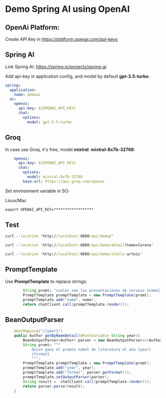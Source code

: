 # Demo Spring AI using OpenAI
## OpenAi Platform:

Create API Key in https://platform.openai.com/api-keys

 
## Spring AI
Link Spring AI: https://spring.io/projects/spring-ai

Add api-key in application config, and model by default **gpt-3.5-turbo**:

```yml
spring:
  application:
    name: demoai
  ai:
    openai:
      api-key: ${OPENAI_API_KEY}
      chat:
        options:
          model: gpt-3.5-turbo      
```
## Groq

In case use Groq, it's free, model **mixtral**: **mixtral-8x7b-32768**:

```yml
    openai:
      api-key: ${OPENAI_API_KEY}
      chat:
        options:
          model: mixtral-8x7b-32768
        base-url: https://api.groq.com/openai
```

Set environment variable in SO:

Linux/Mac
```cmd
export OPENAI_API_KEY=******************
```

## Test

```cmd
curl --location 'http://localhost:8080/api/demo/'

curl --location 'http://localhost:8080/api/demo/detail?name=Corona'

curl --location 'http://localhost:8080/api/demo/stella artois'
```

## PromptTemplate

Use **PromptTemplate** to replace strings:

```java
        String promt= "cuales son las presentaciones de cerveza {name} en Peru?";
        PromptTemplate promptTemplate = new PromptTemplate(promt);
        promptTemplate.add("name", name);
        return chatClient.call(promptTemplate.render());
```

## BeanOutputParser

```java
    @GetMapping("/{year}")
    public Author getByNameDetail(@PathVariable String year){
        BeanOutputParser<Author> parser = new BeanOutputParser<>(Author.class);
        String promt= """
            Quien gano el premio nobel de literatura el año {year}
            {format}
            """;
        PromptTemplate promptTemplate = new PromptTemplate(promt);
        promptTemplate.add("year", year);
        promptTemplate.add("format", parser.getFormat());
        promptTemplate.setOutputParser(parser);
        String result =  chatClient.call(promptTemplate.render());
        return parser.parse(result);
    }
```